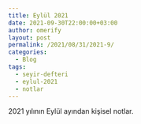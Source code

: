 ```yaml
---
title: Eylül 2021
date: 2021-09-30T22:00:00+03:00
author: omerify
layout: post
permalink: /2021/08/31/2021-9/
categories:
  - Blog
tags:
  - seyir-defteri
  - eylul-2021
  - notlar
---
```


2021 yılının Eylül ayından kişisel notlar.
